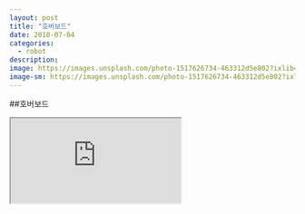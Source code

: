 ```yaml
---
layout: post
title: "호버보드"
date: 2018-07-04
categories:
  - robot
description:
image: https://images.unsplash.com/photo-1517626734-463312d5e802?ixlib=rb-0.3.5&ixid=eyJhcHBfaWQiOjEyMDd9&s=6d3ca67cd98571c7e71d71c9c1b5e2d0&auto=format&fit=crop&w=701&q=80
image-sm: https://images.unsplash.com/photo-1517626734-463312d5e802?ixlib=rb-0.3.5&ixid=eyJhcHBfaWQiOjEyMDd9&s=6d3ca67cd98571c7e71d71c9c1b5e2d0&auto=format&fit=crop&w=701&q=80
---
```

##호버보드
<iframe src="https://www.youtube.com/embed/WQzLrvz4DKQ"></iframe>
